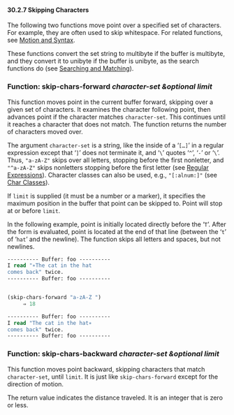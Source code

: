 

#### 30.2.7 Skipping Characters

The following two functions move point over a specified set of characters. For example, they are often used to skip whitespace. For related functions, see [Motion and Syntax](Motion-and-Syntax.html).

These functions convert the set string to multibyte if the buffer is multibyte, and they convert it to unibyte if the buffer is unibyte, as the search functions do (see [Searching and Matching](Searching-and-Matching.html)).

### Function: **skip-chars-forward** *character-set \&optional limit*

This function moves point in the current buffer forward, skipping over a given set of characters. It examines the character following point, then advances point if the character matches `character-set`. This continues until it reaches a character that does not match. The function returns the number of characters moved over.

The argument `character-set` is a string, like the inside of a ‘`[…]`’ in a regular expression except that ‘`]`’ does not terminate it, and ‘`\`’ quotes ‘`^`’, ‘`-`’ or ‘`\`’. Thus, `"a-zA-Z"` skips over all letters, stopping before the first nonletter, and `"^a-zA-Z"` skips nonletters stopping before the first letter (see [Regular Expressions](Regular-Expressions.html)). Character classes can also be used, e.g., `"[:alnum:]"` (see [Char Classes](Char-Classes.html)).

If `limit` is supplied (it must be a number or a marker), it specifies the maximum position in the buffer that point can be skipped to. Point will stop at or before `limit`.

In the following example, point is initially located directly before the ‘`T`’. After the form is evaluated, point is located at the end of that line (between the ‘`t`’ of ‘`hat`’ and the newline). The function skips all letters and spaces, but not newlines.

```lisp
---------- Buffer: foo ----------
I read "∗The cat in the hat
comes back" twice.
---------- Buffer: foo ----------
```

```lisp
```

```lisp
(skip-chars-forward "a-zA-Z ")
     ⇒ 18

---------- Buffer: foo ----------
I read "The cat in the hat∗
comes back" twice.
---------- Buffer: foo ----------
```

### Function: **skip-chars-backward** *character-set \&optional limit*

This function moves point backward, skipping characters that match `character-set`, until `limit`. It is just like `skip-chars-forward` except for the direction of motion.

The return value indicates the distance traveled. It is an integer that is zero or less.
